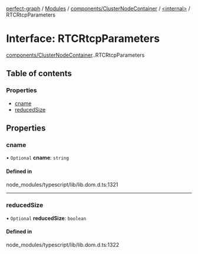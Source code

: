 [perfect-graph](../README.md) / [Modules](../modules.md) / [components/ClusterNodeContainer](../modules/components_ClusterNodeContainer.md) / [<internal\>](../modules/components_ClusterNodeContainer._internal_.md) / RTCRtcpParameters

# Interface: RTCRtcpParameters

[components/ClusterNodeContainer](../modules/components_ClusterNodeContainer.md).[<internal>](../modules/components_ClusterNodeContainer._internal_.md).RTCRtcpParameters

## Table of contents

### Properties

- [cname](components_ClusterNodeContainer._internal_.RTCRtcpParameters.md#cname)
- [reducedSize](components_ClusterNodeContainer._internal_.RTCRtcpParameters.md#reducedsize)

## Properties

### cname

• `Optional` **cname**: `string`

#### Defined in

node_modules/typescript/lib/lib.dom.d.ts:1321

___

### reducedSize

• `Optional` **reducedSize**: `boolean`

#### Defined in

node_modules/typescript/lib/lib.dom.d.ts:1322
